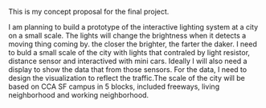 This is my concept proposal for the final project.

I am planning to build a prototype of the interactive lighting system at a city on a small scale.
The lights will change the brightness when it detects a moving thing coming by. the closer the brighter, the farter the daker.
I need to buld a small scale of the city with lights that contraled by light resistor, distance sensor and interactived with mini cars.
Ideally I will also need a display to show the data that from those sensors. For the data, I need to design the visualization to reflect the traffic.The scale of the city will be based on CCA SF campus in 5 blocks, included freeways, living neighborhood and working neighborhood.

